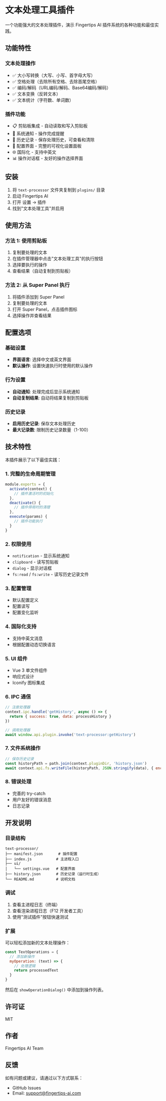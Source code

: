 # 文本处理工具插件

一个功能强大的文本处理插件，演示 Fingertips AI 插件系统的各种功能和最佳实践。

## 功能特性

### 文本处理操作

- ✅ 大小写转换（大写、小写、首字母大写）
- ✅ 空格处理（去除所有空格、去除首尾空格）
- ✅ 编码/解码（URL编码/解码、Base64编码/解码）
- ✅ 文本变换（反转文本）
- ✅ 文本统计（字符数、单词数）

### 插件功能

- 📋 剪贴板集成 - 自动读取和写入剪贴板
- 🔔 系统通知 - 操作完成提醒
- 💾 历史记录 - 保存处理历史，可查看和清除
- 🎨 配置界面 - 完整的可视化设置面板
- 🌐 国际化 - 支持中英文
- 📊 操作对话框 - 友好的操作选择界面

## 安装

1. 将 `text-processor` 文件夹复制到 `plugins/` 目录
2. 启动 Fingertips AI
3. 打开 设置 → 插件
4. 找到"文本处理工具"并启用

## 使用方法

### 方法 1: 使用剪贴板

1. 复制要处理的文本
2. 在插件管理器中点击"文本处理工具"的执行按钮
3. 选择要执行的操作
4. 查看结果（自动复制到剪贴板）

### 方法 2: 从 Super Panel 执行

1. 将插件添加到 Super Panel
2. 复制要处理的文本
3. 打开 Super Panel，点击插件图标
4. 选择操作并查看结果

## 配置选项

### 基础设置

- **界面语言**: 选择中文或英文界面
- **默认操作**: 设置快速执行时使用的默认操作

### 行为设置

- **自动通知**: 处理完成后显示系统通知
- **自动复制结果**: 自动将结果复制到剪贴板

### 历史记录

- **启用历史记录**: 保存文本处理历史
- **最大记录数**: 限制历史记录数量（1-100）

## 技术特性

本插件展示了以下最佳实践：

### 1. 完整的生命周期管理

```javascript
module.exports = {
  activate(context) {
    // 插件激活时的初始化
  },
  deactivate() {
    // 插件停用时的清理
  },
  execute(params) {
    // 插件功能执行
  }
}
```

### 2. 权限使用

- `notification` - 显示系统通知
- `clipboard` - 读写剪贴板
- `dialog` - 显示对话框
- `fs:read` / `fs:write` - 读写历史记录文件

### 3. 配置管理

- 默认配置定义
- 配置读写
- 配置变化监听

### 4. 国际化支持

- 支持中英文消息
- 根据配置动态切换语言

### 5. UI 组件

- Vue 3 单文件组件
- 响应式设计
- Iconify 图标集成

### 6. IPC 通信

```javascript
// 注册处理器
context.ipc.handle('getHistory', async () => {
  return { success: true, data: processHistory }
})

// 调用处理器
await window.api.plugin.invoke('text-processor:getHistory')
```

### 7. 文件系统操作

```javascript
// 保存历史记录
const historyPath = path.join(context.pluginDir, 'history.json')
await context.api.fs.writeFile(historyPath, JSON.stringify(data), { encoding: 'utf-8' })
```

### 8. 错误处理

- 完善的 try-catch
- 用户友好的错误消息
- 日志记录

## 开发说明

### 目录结构

```
text-processor/
├── manifest.json       # 插件配置
├── index.js           # 主进程入口
├── ui/
│   └── settings.vue   # 配置界面
├── history.json       # 历史记录（运行时生成）
└── README.md          # 说明文档
```

### 调试

1. 查看主进程日志（终端）
2. 查看渲染进程日志（F12 开发者工具）
3. 使用"测试插件"按钮快速测试

### 扩展

可以轻松添加新的文本处理操作：

```javascript
const TextOperations = {
  // 添加新操作
  myOperation: (text) => {
    // 处理逻辑
    return processedText
  }
}
```

然后在 `showOperationDialog()` 中添加到操作列表。

## 许可证

MIT

## 作者

Fingertips AI Team

## 反馈

如有问题或建议，请通过以下方式联系：

- GitHub Issues
- Email: support@fingertips-ai.com
